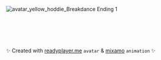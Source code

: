 
![avatar_yellow_hoddie_Breakdance Ending 1](https://user-images.githubusercontent.com/205137/212086259-7b865be8-04ed-4628-9cd5-c59237613ae9.gif)


<br /><br /><br /><br />

✨ Created with [readyplayer.me](https://readyplayer.me) `avatar` & [mixamo](https://www.mixamo.com) `animation` ✨ 

<!--
**heyjinkim/heyjinkim** is a ✨ _special_ ✨ repository because its `README.md` (this file) appears on your GitHub profile.

Here are some ideas to get you started:

- 🔭 I’m currently working on ...
- 🌱 I’m currently learning ...
- 👯 I’m looking to collaborate on ...
- 🤔 I’m looking for help with ...
- 💬 Ask me about ...
- 📫 How to reach me: ...
- 😄 Pronouns: ...
- ⚡ Fun fact: ...
-->

